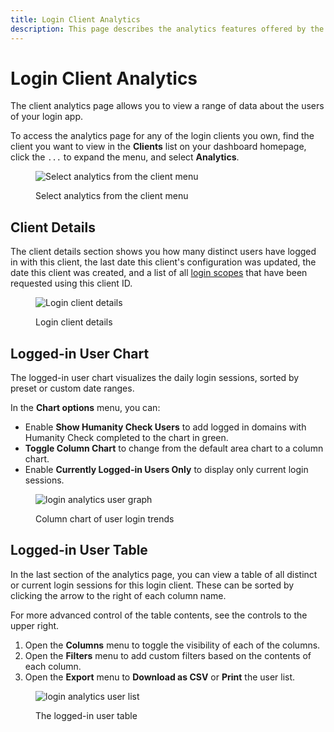 ```yaml
---
title: Login Client Analytics
description: This page describes the analytics features offered by the 
---
```


# Login Client Analytics

The client analytics page allows you to view a range of data about the users of your login app.

To access the analytics page for any of the login clients you own, find the client you want to view in the **Clients** list on your dashboard homepage, click the `...` to expand the menu, and select **Analytics**.

<figure>

![Select analytics from the client menu](/images/login-dashboard-select-analytics-callout.png)

<figcaption>Select analytics from the client menu</figcaption>
</figure>

## Client Details

The client details section shows you how many distinct users have logged in with this client, the last date this client's configuration was updated, the date this client was created, and a list of all [login scopes](/login-with-unstoppable/scopes-for-login.md) that have been requested using this client ID.

<figure>

![Login client details](/images/login-analytics-app-details.png)

<figcaption>Login client details</figcaption>
</figure>

## Logged-in User Chart

The logged-in user chart visualizes the daily login sessions, sorted by preset or custom date ranges.

In the **Chart options** menu, you can:
- Enable **Show Humanity Check Users** to add logged in domains with Humanity Check completed to the chart in green.
- **Toggle Column Chart** to change from the default area chart to a column chart.
- Enable **Currently Logged-in Users Only** to display only current login sessions.

<figure>

![login analytics user graph](/images/login-analytics-column-chart-options.png '#width=75%')

<figcaption>Column chart of user login trends</figcaption>
</figure>

## Logged-in User Table

In the last section of the analytics page, you can view a table of all distinct or current login sessions for this login client. These can be sorted by clicking the arrow to the right of each column name.

For more advanced control of the table contents, see the controls to the upper right.

1. Open the **Columns** menu to toggle the visibility of each of the columns.
2. Open the **Filters** menu to add custom filters based on the contents of each column.
3. Open the **Export** menu to **Download as CSV** or **Print** the user list.

<figure>

![login analytics user list](/images/login-analytics-user-list.png  '#width=75%')

<figcaption>The logged-in user table</figcaption>
</figure>